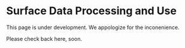 # Surface Data Processing and Use


This page is under development. We appologize for the inconenience.

Please check back here, soon.
